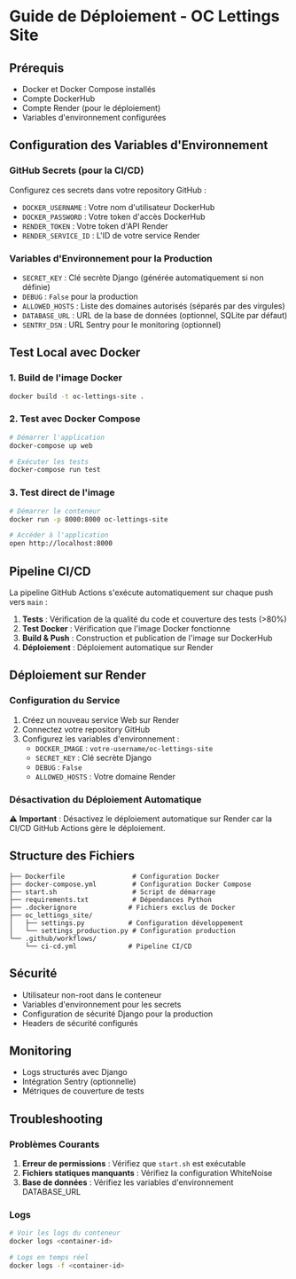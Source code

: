 # Guide de Déploiement - OC Lettings Site

## Prérequis

- Docker et Docker Compose installés
- Compte DockerHub
- Compte Render (pour le déploiement)
- Variables d'environnement configurées

## Configuration des Variables d'Environnement

### GitHub Secrets (pour la CI/CD)

Configurez ces secrets dans votre repository GitHub :

- `DOCKER_USERNAME` : Votre nom d'utilisateur DockerHub
- `DOCKER_PASSWORD` : Votre token d'accès DockerHub
- `RENDER_TOKEN` : Votre token d'API Render
- `RENDER_SERVICE_ID` : L'ID de votre service Render

### Variables d'Environnement pour la Production

- `SECRET_KEY` : Clé secrète Django (générée automatiquement si non définie)
- `DEBUG` : `False` pour la production
- `ALLOWED_HOSTS` : Liste des domaines autorisés (séparés par des virgules)
- `DATABASE_URL` : URL de la base de données (optionnel, SQLite par défaut)
- `SENTRY_DSN` : URL Sentry pour le monitoring (optionnel)

## Test Local avec Docker

### 1. Build de l'image Docker

```bash
docker build -t oc-lettings-site .
```

### 2. Test avec Docker Compose

```bash
# Démarrer l'application
docker-compose up web

# Exécuter les tests
docker-compose run test
```

### 3. Test direct de l'image

```bash
# Démarrer le conteneur
docker run -p 8000:8000 oc-lettings-site

# Accéder à l'application
open http://localhost:8000
```

## Pipeline CI/CD

La pipeline GitHub Actions s'exécute automatiquement sur chaque push vers `main` :

1. **Tests** : Vérification de la qualité du code et couverture des tests (>80%)
2. **Test Docker** : Vérification que l'image Docker fonctionne
3. **Build & Push** : Construction et publication de l'image sur DockerHub
4. **Déploiement** : Déploiement automatique sur Render

## Déploiement sur Render

### Configuration du Service

1. Créez un nouveau service Web sur Render
2. Connectez votre repository GitHub
3. Configurez les variables d'environnement :
   - `DOCKER_IMAGE` : `votre-username/oc-lettings-site`
   - `SECRET_KEY` : Clé secrète Django
   - `DEBUG` : `False`
   - `ALLOWED_HOSTS` : Votre domaine Render

### Désactivation du Déploiement Automatique

⚠️ **Important** : Désactivez le déploiement automatique sur Render car la CI/CD GitHub Actions gère le déploiement.

## Structure des Fichiers

```
├── Dockerfile                 # Configuration Docker
├── docker-compose.yml         # Configuration Docker Compose
├── start.sh                   # Script de démarrage
├── requirements.txt           # Dépendances Python
├── .dockerignore             # Fichiers exclus de Docker
├── oc_lettings_site/
│   ├── settings.py           # Configuration développement
│   └── settings_production.py # Configuration production
└── .github/workflows/
    └── ci-cd.yml             # Pipeline CI/CD
```

## Sécurité

- Utilisateur non-root dans le conteneur
- Variables d'environnement pour les secrets
- Configuration de sécurité Django pour la production
- Headers de sécurité configurés

## Monitoring

- Logs structurés avec Django
- Intégration Sentry (optionnelle)
- Métriques de couverture de tests

## Troubleshooting

### Problèmes Courants

1. **Erreur de permissions** : Vérifiez que `start.sh` est exécutable
2. **Fichiers statiques manquants** : Vérifiez la configuration WhiteNoise
3. **Base de données** : Vérifiez les variables d'environnement DATABASE_URL

### Logs

```bash
# Voir les logs du conteneur
docker logs <container-id>

# Logs en temps réel
docker logs -f <container-id>
``` 